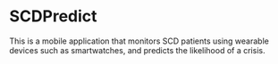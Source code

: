 # SCDPredict
This is a mobile application that monitors SCD patients using wearable devices such as smartwatches, and predicts the likelihood of a crisis.
